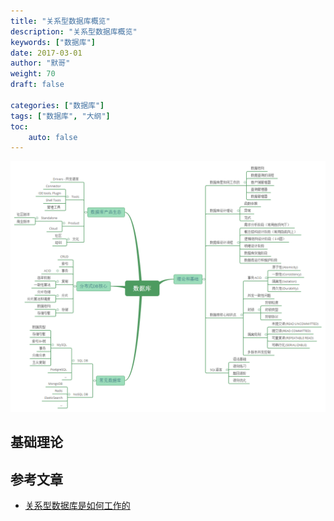 ```yaml
---  
title: "关系型数据库概览"
description: "关系型数据库概览"
keywords: ["数据库"]
date: 2017-03-01
author: "默哥"
weight: 70
draft: false

categories: ["数据库"]
tags: ["数据库", "大纲"]  
toc: 
    auto: false
---
```


![](/images/db/db.png "数据库总览")

## 基础理论

## 参考文章
* [关系型数据库是如何工作的](https://www.pdai.tech/md/db/sql/sql-db-howitworks.html "关系型数据库是如何工作")
